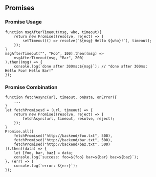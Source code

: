 ## Promises
### Promise Usage
    function msgAfterTimeout(msg, who, timeout){
        return new Promise((resolve, reject) => {
            setTimeout(() => resolve(`${msg} Hello ${who}!`), timeout);
        });
    }
    msgAfterTimeout("", "Foo", 100).then((msg) => 
        msgAfterTimeout(msg, "Bar", 200)
    ).then((msg) => {
        console.log(`done after 300ms:${msg}`); // "done after 300ms: Hello Foo! Hello Bar!"
    });

### Promise Combination
    function fetchAsync(url, timeout, onData, onError){
        ...
    }
    let fetchPromisesd = (url, timeout) => {
        return new Promise((resolve, reject) => {
            fetchAsync(url, timeout, resolve, reject);
        });
    }
    Promise.all([
        fetchPromised("http://backend/foo.txt", 500),
        fetchPromised("http://backend/bar.txt", 500),
        fetchPromised("http://backend/baz.txt", 500)
    ]).then((data) => {
        let [foo, bar, baz] = data;
        console.log(`success: foo=${foo} bar=${bar} baz=${baz}`);
    }, (err) => {
        console.log(`error: ${err}`);
    });